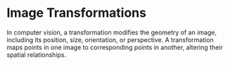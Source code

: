 # Image Transformations

In computer vision, a transformation modifies the geometry of an image, including its position, size, orientation, or perspective. A transformation maps points in one image to corresponding points in another, altering their spatial relationships.
